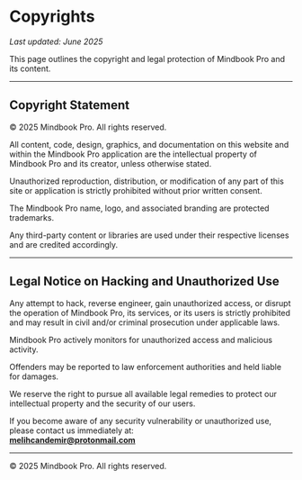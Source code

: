 # Copyrights

_Last updated: June 2025_

This page outlines the copyright and legal protection of Mindbook Pro and its content.

---

## Copyright Statement

© 2025 Mindbook Pro. All rights reserved.

All content, code, design, graphics, and documentation on this website and within the Mindbook Pro application are the intellectual property of Mindbook Pro and its creator, unless otherwise stated.

Unauthorized reproduction, distribution, or modification of any part of this site or application is strictly prohibited without prior written consent.

The Mindbook Pro name, logo, and associated branding are protected trademarks.

Any third-party content or libraries are used under their respective licenses and are credited accordingly.

---

## Legal Notice on Hacking and Unauthorized Use

Any attempt to hack, reverse engineer, gain unauthorized access, or disrupt the operation of Mindbook Pro, its services, or its users is strictly prohibited and may result in civil and/or criminal prosecution under applicable laws.

Mindbook Pro actively monitors for unauthorized access and malicious activity.

Offenders may be reported to law enforcement authorities and held liable for damages.

We reserve the right to pursue all available legal remedies to protect our intellectual property and the security of our users.

If you become aware of any security vulnerability or unauthorized use, please contact us immediately at:  
**melihcandemir@protonmail.com**

---

© 2025 Mindbook Pro. All rights reserved.
